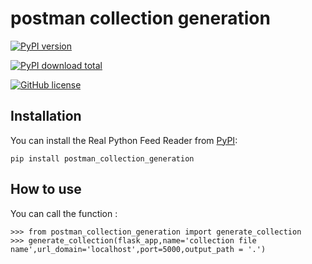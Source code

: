 # postman collection generation

[![PyPI version](https://badge.fury.io/py/postman-collection-generation.svg)](https://badge.fury.io/py/postman-collection-generation)

[![PyPI download total](https://img.shields.io/pypi/dt/ansicolortags.svg)](https://pypi.python.org/pypi/postman-collection-generation/)

[![GitHub license](https://img.shields.io/github/license/Naereen/StrapDown.js.svg)](https://github.com/Naereen/StrapDown.js/blob/master/LICENSE)

## Installation

You can install the Real Python Feed Reader from [PyPI](https://pypi.org/project/postman_collection_generation/):

    pip install postman_collection_generation

## How to use

You can call the function :

    >>> from postman_collection_generation import generate_collection
    >>> generate_collection(flask_app,name='collection file name',url_domain='localhost',port=5000,output_path = '.')
    

